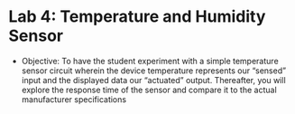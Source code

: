 # Lab 4: Temperature and Humidity Sensor
- Objective: To have the student experiment with a simple temperature sensor circuit wherein
the device temperature represents our “sensed” input and the displayed data our “actuated”
output. Thereafter, you will explore the response time of the sensor and compare it to the
actual manufacturer specifications
